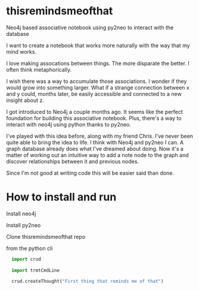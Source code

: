 thisremindsmeofthat
===================

Neo4j based associative notebook using py2neo to interact with the database

I want to create a notebook that works more naturally with the way that my mind works. 

I love making assocations between things.  The more disparate the better.  I often think metaphorically. 

I wish there was a way to accumulate those associations.  I wonder if they would grow into something larger.  What if a strange connection between x and y could, months later, be easily accessible and connected to a new insight about z. 

I got introduced to Neo4j a couple months ago.  It seems like the perfect foundation for building this associative notebook. Plus, there's a way to interact with neo4j using python thanks to py2neo.

I've played with this idea before, along with my friend Chris. I've never been quite able to bring the idea to life. I think with Neo4j and py2neo I can.  A graph database already does what I've dreamed about doing. Now it's a matter of working out an intuitive way to add a note node to the graph and discover relationships between it and previous nodes. 

Since I'm not good at writing code this will be easier said than done.


How to install and run
======================

Install neo4j

Install py2neo

Clone thisremindsmeofthat repo

from the python cli 
```python
  import crud
  
  import trmtCmdLine
  
  crud.createThought("First thing that reminds me of that")
  ```
  
  
